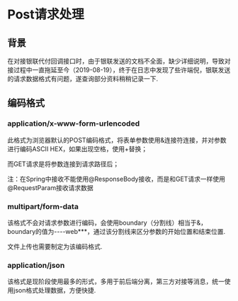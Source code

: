 # Post请求处理

## 背景
在对接银联代付回调接口时，由于银联发送的文档不全面，缺少详细说明，导致对接过程中一直拖延至今（2019-08-19），终于在日志中发现了些许端倪，银联发送的请求数据格式有问题，遂查询部分资料稍稍记录一下.

## 编码格式

### application/x-www-form-urlencoded

此格式为浏览器默认的POST编码格式，将表单参数使用&连接符连接，并对参数进行编码ASCII HEX，如果出现空格，使用+替换；

而GET请求是将参数连接到请求路径后；

注：在Spring中接收不能使用@ResponseBody接收，而是和GET请求一样使用@RequestParam接收请求数据

### multipart/form-data

该格式不会对请求参数进行编码，会使用boundary（分割线）相当于&，boundary的值为----web***，通过该分割线来区分参数的开始位置和结束位置.

文件上传也需要制定为该编码格式.

### application/json

该格式是现阶段使用最多的形式，多用于前后端分离，第三方对接等消息，统一使用json格式处理数据，方便快捷.